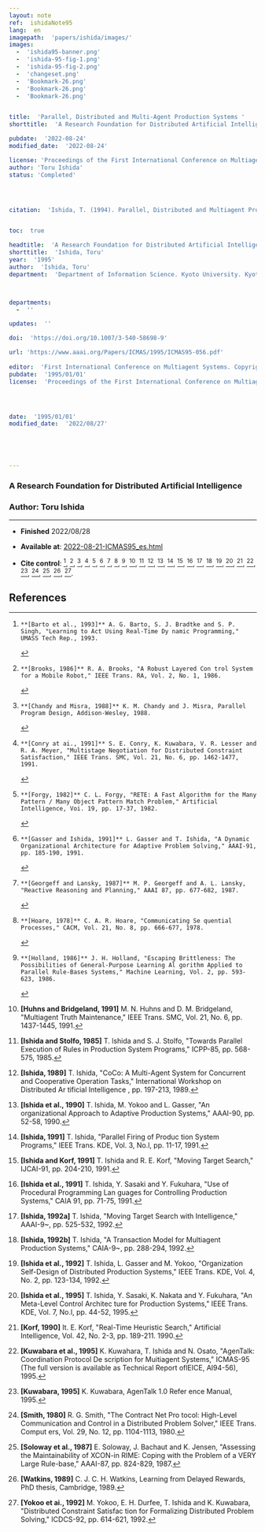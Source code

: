 ```yaml
---
layout: note
ref:  ishidaNote95
lang:  en
imagepath:  'papers/ishida/images/'
images:
  -  'ishida95-banner.png'
  -  'ishida-95-fig-1.png'
  -  'ishida-95-fig-2.png'
  -  'changeset.png'
  -  'Bookmark-26.png'
  -  'Bookmark-26.png'
  -  'Bookmark-26.png'


title:  'Parallel, Distributed and Multi-Agent Production Systems '
shorttitle:  'A Research Foundation for Distributed Artificial Intelligence'

pubdate:  '2022-08-24'
modified_date:  '2022-08-24'

license: 'Proceedings of the First International Conference on Multiagent Systems. Copyright © 1995, AAAI (www.aaai.org). All rights reserved. '
author: 'Toru Ishida'
status: 'Completed'




citation:  'Ishida, T. (1994). Parallel, Distributed and Multiagent Production Systems (Vol. 878). Springer Berlin Heidelberg. https://doi.org/10.1007/3-540-58698-9'


toc:  true

headtitle:  'A Research Foundation for Distributed Artificial Intelligence'
shorttitle:  'Ishida, Toru'
year:  '1995'
author:  'Ishida, Toru'
department:  'Department of Information Science. Kyoto University. Kyoto, 606, JAPAN. ishida@kuis.kyoto- u.ac.jp'



departments:
  -  ''

updates:  ''

doi:  'https://doi.org/10.1007/3-540-58698-9'

url: 'https://www.aaai.org/Papers/ICMAS/1995/ICMAS95-056.pdf'
  
editor:  'First International Conference on Multiagent Systems. Copyright © 1995, AAAI (www.aaai.org). '
pubdate:  '1995/01/01'
license:  'Proceedings of the First International Conference on Multiagent Systems. Copyright © 1995, AAAI (www.aaai.org). All rights reserved.'




date:  '1995/01/01'
modified_date:  '2022/08/27'





---
```





### A Research Foundation for Distributed Artificial Intelligence  

### Author: Toru Ishida 






---




- **Finished** 2022/08/28

- **Available at**: [2022-08-21-ICMAS95_es.html](/papers/ishida/2022-08-21-ICMAS95_es.html)





- **Cite control**:  [^1],  [^2],  [^3],  [^4],  [^5],  [^6],  [^7],  [^8],  [^9],  [^10],  [^11],  [^12],  [^13],  [^14],  [^15],  [^16],  [^17],  [^18],  [^19],  [^20],  [^21],  [^22],  [^23],  [^24],  [^25],  [^26],  [^27]. 







## References 








[^1]:    **[Barto et al., 1993]** A. G. Barto, S. J. Bradtke and S. P. Singh, "Learning to Act Using Real-Time Dy namic Programming," UMASS Tech Rep., 1993. 
  
  
  
[^2]:    **[Brooks, 1986]** R. A. Brooks, "A Robust Layered Con trol System for a Mobile Robot," IEEE Trans. RA, Vol. 2, No. 1, 1986. 
  
  
  
[^3]:    **[Chandy and Misra, 1988]** K. M. Chandy and J. Misra, Parallel Program Design, Addison-Wesley, 1988. 
  
  
  
[^4]:    **[Conry at ai., 1991]** S. E. Conry, K. Kuwabara, V. R. Lesser and R. A. Meyer, "Multistage Negotiation for Distributed Constraint Satisfaction," IEEE Trans. SMC, Vol. 21, No. 6, pp. 1462-1477, 1991. 
  
  
  
[^5]:    **[Forgy, 1982]** C. L. Forgy, "RETE: A Fast Algorithm for the Many Pattern / Many Object Pattern Match Problem," Artificial Intelligence, Voi. 19, pp. 17-37, 1982. 
  
  
  
[^6]:    **[Gasser and Ishida, 1991]** L. Gasser and T. Ishida, "A Dynamic Organizational Architecture for Adaptive Problem Solving," AAAI-91, pp. 185-190, 1991. 
  
  
  
[^7]:    **[Georgeff and Lansky, 1987]** M. P. Georgeff and A. L. Lansky, "Reactive Reasoning and Planning," AAAI 87, pp. 677-682, 1987. 
  
  
  
[^8]:    **[Hoare, 1978]** C. A. R. Hoare, "Communicating Se quential Processes," CACM, Vol. 21, No. 8, pp. 666-677, 1978. 
  
  
  
[^9]:    **[Holland, 1986]** J. H. Holland, "Escaping Brittleness: The Possibilities of General-Purpose Learning Al gorithm Applied to Parallel Rule-Bases Systems," Machine Learning, Vol. 2, pp. 593-623, 1986. 
  
  
  
[^10]:   **[Huhns and Bridgeland, 1991]** M. N. Huhns and D. M. Bridgeland, "Multiagent Truth Maintenance," IEEE Trans. SMC, Vol. 21, No. 6, pp. 1437-1445, 1991. 
  
  
  
[^11]:   **[Ishida and Stolfo, 1985]** T. lshida and S. J. Stolfo, "Towards Parallel Execution of Rules in Production System Programs," ICPP-85, pp. 568-575, 1985. 
  
  
  
[^12]:   **[Ishida, 1989]** T. Ishida, "CoCo: A Multi-Agent System for Concurrent and Cooperative Operation Tasks," International Workshop on Distributed Ar tificial Intelligence , pp. 197-213, 1989. 
  
  
  
[^13]:   **[lshida et al., 1990]** T. Ishida, M. Yokoo and L. Gasser, "An organizational Approach to Adaptive Production Systems," AAAI-90, pp. 52-58, 1990. 
  
  
  
[^14]:   **[Ishida, 1991]** T. Ishida, "Parallel Firing of Produc tion System Programs," IEEE Trans. KDE, Vol. 3, No.l, pp. 11-17, 1991. 
  
  
  
[^15]:   **[Ishida and Korf, 1991]** T. Ishida and R. E. Korf, "Moving Target Search," IJCAI-91, pp. 204-210, 1991. 
  
  
  
[^16]:   **[Ishida et al., 1991]** T. Ishida, Y. Sasaki and Y. Fukuhara, "Use of Procedural Programming Lan guages for Controlling Production Systems," CAIA 91, pp. 71-75, 1991. 
  
  
  
[^17]:   **[Ishida, 1992a]** T. Ishida, "Moving Target Search with Intelligence," AAAI-9~, pp. 525-532, 1992. 
  
  
  
[^18]:   **[Ishida, 1992b]** T. Ishida, "A Transaction Model for Multiagent Production Systems," CAIA-9~, pp. 288-294, 1992. 
  
  
  
[^19]:   **[Ishida et al., 1992]** T. Ishida, L. Gasser and M. Yokoo, "Organization Self-Design of Distributed Production Systems," IEEE Trans. KDE, Vol. 4, No. 2, pp. 123-134, 1992. 
  
  
  
[^20]:   **[Ishida et al., 1995]** T. Ishida, Y. Sasaki, K. Nakata and Y. Fukuhara, "An Meta-Level Control Architec ture for Production Systems," IEEE Trans. KDE, Vol. 7, No.l, pp. 44-52, 1995. 
  
  
  
[^21]:   **[Korf, 1990]** It. E. Korf, "Real-Time Heuristic Search," Artificial Intelligence, Vol. 42, No. 2-3, pp. 189-211. 1990. 
  
  
  
[^22]:   **[Kuwabara et al., 1995]** K. Kuwahara, T. Ishida and N. Osato, "AgenTalk: Coordination Protocol De scription for Muitiagent Systems," ICMAS-95 (The full version is available as Technical Report oflEICE, AI94-56), 1995. 
  
  
  
[^23]:   **[Kuwabara, 1995]** K. Kuwabara, AgenTalk 1.0 Refer ence Manual, 1995. 
  
  
  
[^24]:   **[Smith, 1980]** R. G. Smith, "The Contract Net Pro tocol: High-Level Communication and Control in a Distributed Problem Solver," IEEE Trans. Comput ers, Vol. 29, No. 12, pp. 1104-1113, 1980. 
  
  
  
[^25]:   **[Soloway et al., 1987]** E. Soloway, J. Bachaut and K. Jensen, "Assessing the Maintainability of XCON-in RIME: Coping with the Problem of a VERY Large Rule-base," AAAI-87, pp. 824-829, 1987. 
  
  
  
[^26]:   **[Watkins, 1989]** C. J. C. H. Watkins, Learning from Delayed Rewards, PhD thesis, Cambridge, 1989. 
  
  
  
[^27]:   **[Yokoo et ai., 1992]** M. Yokoo, E. H. Durfee, T. Ishida and K. Kuwabara, "Distributed Constraint Satisfac tion for Formalizing Distributed Problem Solving," ICDCS-92, pp. 614-621, 1992.














